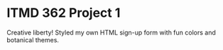 # ITMD 362 Project 1
Creative liberty! Styled my own HTML sign-up form with fun colors and botanical themes.
